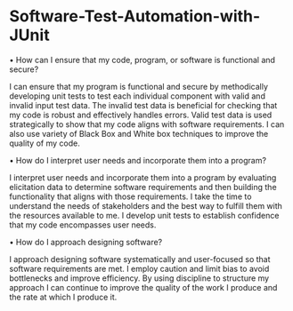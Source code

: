 # Software-Test-Automation-with-JUnit

•	How can I ensure that my code, program, or software is functional and secure?

I can ensure that my program is functional and secure by methodically developing unit tests to test each individual component with valid and invalid input test data. The invalid test data is beneficial for checking that my code is robust and effectively handles errors. Valid test data is used strategically to show that my code aligns with software requirements. I can also use variety of Black Box and White box techniques to improve the quality of my code.

•	How do I interpret user needs and incorporate them into a program?

I interpret user needs and incorporate them into a program by evaluating elicitation data to determine software requirements and then building the functionality that aligns with those requirements. I take the time to understand the needs of stakeholders and the best way to fulfill them with the resources available to me. I develop unit tests to establish confidence that my code encompasses user needs.

•	How do I approach designing software?

I approach designing software systematically and user-focused so that software requirements are met. I employ caution and limit bias to avoid bottlenecks and improve efficiency. By using discipline to structure my approach I can continue to improve the quality of the work I produce and the rate at which I produce it. 
